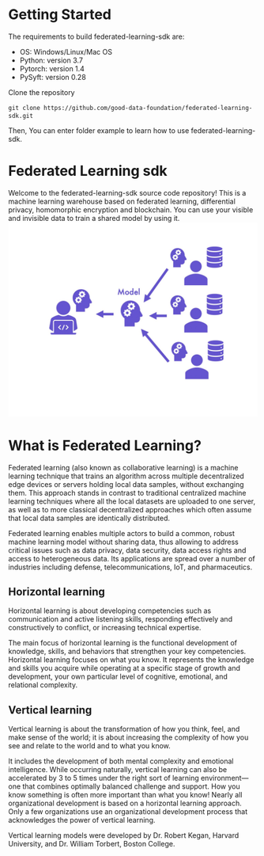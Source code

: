 # Getting Started
The requirements to build federated-learning-sdk are:
* OS: Windows/Linux/Mac OS
* Python: version 3.7
* Pytorch: version 1.4
* PySyft: version 0.28

Clone the repository
```
git clone https://github.com/good-data-foundation/federated-learning-sdk.git
```
Then, You can enter folder example to learn how to use federated-learning-sdk.
# Federated Learning sdk
Welcome to the federated-learning-sdk source code repository! This is a machine learning warehouse based on federated learning, differential privacy, homomorphic encryption and blockchain. You can use your visible and invisible data to train a shared model by using it.
![image](image/federated_learning.jpg)
# What is Federated Learning?
Federated learning (also known as collaborative learning) is a machine learning technique that trains an algorithm across multiple decentralized edge devices or servers holding local data samples, without exchanging them. This approach stands in contrast to traditional centralized machine learning techniques where all the local datasets are uploaded to one server, as well as to more classical decentralized approaches which often assume that local data samples are identically distributed. 

Federated learning enables multiple actors to build a common, robust machine learning model without sharing data, thus allowing to address critical issues such as data privacy, data security, data access rights and access to heterogeneous data. Its applications are spread over a number of industries including defense, telecommunications, IoT, and pharmaceutics.

## Horizontal learning
Horizontal learning is about developing competencies such as communication and active listening skills, responding effectively and constructively to conflict, or increasing technical expertise.

The main focus of horizontal learning is the functional development of knowledge, skills, and behaviors that strengthen your key competencies. Horizontal learning focuses on what you know. It represents the knowledge and skills you acquire while operating at a specific stage of growth and development, your own particular level of cognitive, emotional, and relational complexity.

## Vertical learning
Vertical learning is about the transformation of how you think, feel, and make sense of the world; it is about increasing the complexity of how you see and relate to the world and to what you know.

It includes the development of both mental complexity and emotional intelligence. While occurring naturally, vertical learning can also be accelerated by 3 to 5 times under the right sort of learning environment—one that combines optimally balanced challenge and support. How you know something is often more important than what you know! Nearly all organizational development is based on a horizontal learning approach. Only a few organizations use an organizational development process that acknowledges the power of vertical learning.

Vertical learning models were developed by Dr. Robert Kegan, Harvard University, and Dr. William Torbert, Boston College.
